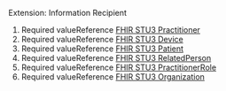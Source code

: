Extension: Information Recipient

1. Required valueReference [FHIR STU3 Practitioner](http://hl7.org/fhir/STU3/Practitioner.html)
1. Required valueReference [FHIR STU3 Device](http://hl7.org/fhir/STU3/Device.html)
1. Required valueReference [FHIR STU3 Patient](http://hl7.org/fhir/STU3/Patient.html)
1. Required valueReference [FHIR STU3 RelatedPerson](http://hl7.org/fhir/STU3/relatedperson.html)
1. Required valueReference [FHIR STU3 PractitionerRole](http://hl7.org/fhir/STU3/PractitionerRole.html)
1. Required valueReference [FHIR STU3 Organization](http://hl7.org/fhir/STU3/Organization.html)


